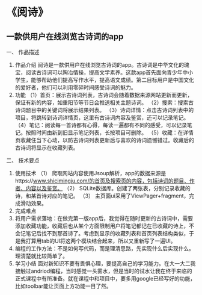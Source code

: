 # 《阅诗》
## 一款供用户在线浏览古诗词的app

一、	作品描述
1.	作品介绍
阅诗是一款供用户在线浏览古诗词的app。古诗词是中华文化的瑰宝，阅读古诗词可以陶冶情操，提高文学素养。这款app首先面向青少年中小学生，能够帮助他们提高写作水平，提高语文成绩。第二目标用户是中国文化的爱好者，他们可以利用零碎时间感受诗词的魅力。
2.	功能
（1）首页：展示古诗词列表，古诗词会随着数据来源网站更新而更新，保证有新的内容，如重阳节等节日会推送相关主题诗词。
（2）搜索：搜索古诗词题目中的关键词将展示结果列表。
（3）诗词详情：点击古诗词列表中的项目，将跳转到诗词详情页，这里有古诗词内容及鉴赏，还可以记录笔记。
（4）笔记：阅读每一首诗都有心得，每读一遍都有不同的感受，可以记录笔记。按照时间由新到旧显示笔记列表，长按项目可删除。
（5）收藏：在详情页收藏住当下心动，以防古诗词列表更新后与喜欢的诗词遗憾错过。收藏后的古诗词将显示在收藏列表。

二、	技术要点
1.	使用技术
（1）	爬取网站内容使用Jsoup解析，app的数据来源是https://www.shicimingju.com/的首页及搜索页的内容，包括诗词的题目、作者、内容以及鉴赏。
（2）	SQLite数据库。创建了两张表，分别记录收藏的诗，和某首诗对应的笔记。
（3）	主页面ui采用了ViewPager+fragment，完成滑动效果。
2.	完成难点
1.	将用户需求落地：在做完第一版app后，我觉得在随时更新的古诗词中，需要添加收藏功能，收藏后也从某个方面限制用户将笔记都记在已收藏的诗上，不会记笔记后找不到那首诗了。考虑到显示的收藏列表和首页列表结构类似，于是我打算用tab的UI将这两个模块结合起来，所以又重新写了一遍UI。
2.	编程的工作方法：不是如何写代码，而是理清思路，先实现什么后实现什么。理清楚就比较简单了。
3.	学习小结
面对新知识不要有畏惧心理，要提高自己的学习能力。在大一大二我接触过andriod编程，当时感觉一头雾水，但是当时的试水让我在终于来临的正式课程中有所准备。就在课程中和项目中，要多用google已经写好的功能，比如toolbar能让页面上方功能一目了然。

